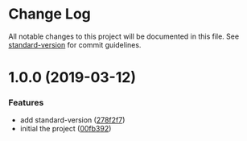 # Change Log

All notable changes to this project will be documented in this file. See [standard-version](https://github.com/conventional-changelog/standard-version) for commit guidelines.

# 1.0.0 (2019-03-12)


### Features

* add standard-version ([278f2f7](https://github.com/superliuwr/cc-demo/commit/278f2f7))
* initial the project ([00fb392](https://github.com/superliuwr/cc-demo/commit/00fb392))
